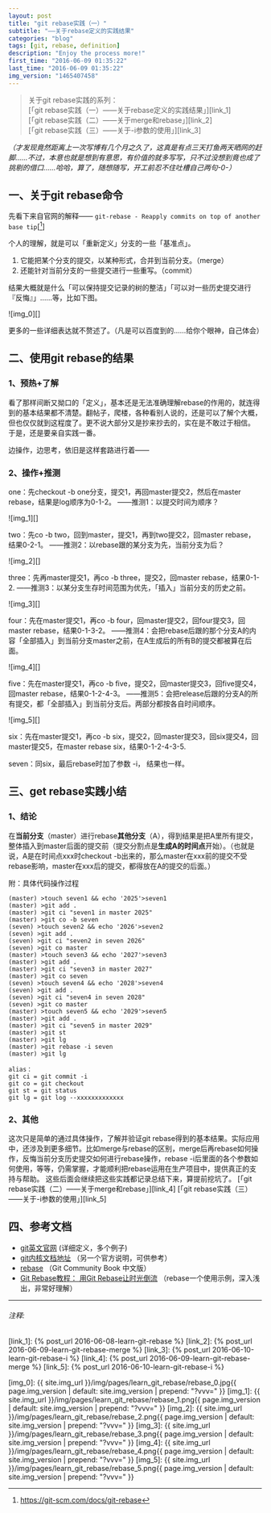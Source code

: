 ```yaml
---
layout: post
title: "git rebase实践（一）"
subtitle: "——关于rebase定义的实践结果"
categories: "blog"
tags: [git, rebase, definition]
description: "Enjoy the process more!"
first_time: "2016-06-09 01:35:22"
last_time: "2016-06-09 01:35:22"
img_version: "1465407458"
---
```


>关于git rebase实践的系列：  
[「git rebase实践（一）——关于rebase定义的实践结果」][link_1]  
[「git rebase实践（二）——关于merge和rebase」][link_2]  
[「git rebase实践（三）——关于-i参数的使用」][link_3]

*（才发现竟然距离上一次写博有几个月之久了，这真是有点三天打鱼两天晒网的赶脚……不过，本意也就是想到有意思，有价值的就多写写，只不过没想到竟也成了挑剔的借口……哈哈，算了，随想随写，开工前忍不住吐槽自己两句-0-）*

## 一、关于git rebase命令

先看下来自官网的解释——
`git-rebase - Reapply commits on top of another base tip`[[^note_1]]

个人的理解，就是可以「重新定义」分支的一些「基准点」。

1. 它能把某个分支的提交，以某种形式，合并到当前分支。（merge）
2. 还能针对当前分支的一些提交进行一些重写。（commit）

结果大概就是什么「可以保持提交记录的树的整洁」「可以对一些历史提交进行『反悔』」……等，比如下图。

![img_0][]

更多的一些详细表达就不赘述了。（凡是可以百度到的……给你个眼神，自己体会）

## 二、使用git rebase的结果

### 1、预热+了解

看了那样间断又拗口的「定义」，基本还是无法准确理解rebase的作用的，就连得到的基本结果都不清楚。翻帖子，爬楼，各种看别人说的，还是可以了解个大概，但也仅仅就到这程度了。更不说大部分又是抄来抄去的，实在是不敢过于相信。
于是，还是要亲自实践一番。

边操作，边思考，依旧是这样套路进行着——

### 2、操作+推测

one：先checkout -b one分支，提交1，再回master提交2，然后在master rebase，结果是log顺序为0-1-2。
——推测1：以提交时间为顺序？

![img_1][]

two：先co -b two，回到master，提交1，再到two提交2，回master rebase，结果0-2-1。
——推测2：以rebase跟的某分支为先，当前分支为后？

![img_2][]

three：先再master提交1，再co -b three，提交2，回master rebase，结果0-1-2.
——推测3：以某分支生存时间范围为优先，「插入」当前分支的历史之前。

![img_3][]

four：先在master提交1，再co -b four，回master提交2，回four提交3，回master rebase，结果0-1-3-2。
——推测4：会把rebase后跟的那个分支A的内容「全部插入」到当前分支master之前，在A生成后的所有B的提交都被算在后面。

![img_4][]

five：先在master提交1，再co -b five，提交2，回master提交3，回five提交4，回master rebase，结果0-1-2-4-3。
——推测5：会把release后跟的分支A的所有提交，都「全部插入」到当前分支后。两部分都按各自时间顺序。

![img_5][]

six：先在master提交1，再co -b six，提交2，回master提交3，回six提交4，回master提交5，在master rebase six，结果0-1-2-4-3-5.

seven：同six，最后rebase时加了参数 -i， 结果也一样。

## 三、get rebase实践小结

### 1、结论

在**当前分支**（master）进行rebase**其他分支**（A），得到结果是把A里所有提交，整体插入到master后面的提交前（提交分割点是**生成A的时间点**开始）。（也就是说，A是在时间点xxx时checkout -b出来的，那么master在xxx前的提交不受rebase影响，master在xxx后的提交，都得放在A的提交的后面。）

附：具体代码操作过程

```shell
(master) >touch seven1 && echo '2025'>seven1
(master) >git add .
(master) >git ci "seven1 in master 2025"
(master) >git co -b seven
(seven) >touch seven2 && echo '2026'>seven2
(seven) >git add .
(seven) >git ci "seven2 in seven 2026"
(seven) >git co master
(master) >touch seven3 && echo '2027'>seven3
(master) >git add .
(master) >git ci "seven3 in master 2027"
(master) >git co seven
(seven) >touch seven4 && echo '2028'>seven4
(seven) >git add .
(seven) >git ci "seven4 in seven 2028"
(seven) >git co master
(master) >touch seven5 && echo '2029'>seven5
(master) >git add .
(master) >git ci "seven5 in master 2029"
(master) >git st
(master) >git lg
(master) >git rebase -i seven
(master) >git lg

alias：
git ci = git commit -i
git co = git checkout
git st = git status
git lg = git log --xxxxxxxxxxxxx
```

### 2、其他

这次只是简单的通过具体操作，了解并验证git rebase得到的基本结果。实际应用中，还涉及到更多细节。比如merge与rebase的区别，merge后再rebase如何操作，反悔当前分支历史提交如何进行rebase操作，rebase -i后里面的各个参数如何使用，等等，仍需掌握，才能顺利把rebase运用在生产项目中，提供真正的支持与帮助。
这些后面会继续把这些实践都记录总结下来，算提前挖坑了。
[「git rebase实践（二）——关于merge和rebase」][link_4]
[「git rebase实践（三）——关于-i参数的使用」][link_5]

## 四、参考文档

* [git英文官网](https://git-scm.com/docs/git-rebase) (详细定义，多个例子)
* [git内核文档地址](https://www.kernel.org/pub/software/scm/git/docs/git-rebase.html) （另一个官方说明，可供参考）
* [rebase](http://gitbook.liuhui998.com/4_2.html) （Git Community Book 中文版）
* [Git Rebase教程： 用Git Rebase让时光倒流](https://linux.cn/article-4046-1.html) （rebase一个使用示例，深入浅出，非常好理解）

---

###### 注释:
[^note_1]: <https://git-scm.com/docs/git-rebase>


[link_1]: {% post_url 2016-06-08-learn-git-rebase %}
[link_2]: {% post_url 2016-06-09-learn-git-rebase-merge %}
[link_3]: {% post_url 2016-06-10-learn-git-rebase-i %}
[link_4]: {% post_url 2016-06-09-learn-git-rebase-merge %}
[link_5]: {% post_url 2016-06-10-learn-git-rebase-i %}

[img_0]: {{ site.img_url }}/img/pages/learn_git_rebase/rebase_0.jpg{{ page.img_version | default: site.img_version | prepend: "?vvv=" }}
[img_1]: {{ site.img_url }}/img/pages/learn_git_rebase/rebase_1.png{{ page.img_version | default: site.img_version | prepend: "?vvv=" }}
[img_2]: {{ site.img_url }}/img/pages/learn_git_rebase/rebase_2.png{{ page.img_version | default: site.img_version | prepend: "?vvv=" }}
[img_3]: {{ site.img_url }}/img/pages/learn_git_rebase/rebase_3.png{{ page.img_version | default: site.img_version | prepend: "?vvv=" }}
[img_4]: {{ site.img_url }}/img/pages/learn_git_rebase/rebase_4.png{{ page.img_version | default: site.img_version | prepend: "?vvv=" }}
[img_5]: {{ site.img_url }}/img/pages/learn_git_rebase/rebase_5.png{{ page.img_version | default: site.img_version | prepend: "?vvv=" }}